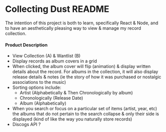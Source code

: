 # Collecting Dust README

The intention of this project is both to learn, specifically React & Node, and to have an aesthetically pleasing way to view & manage my record collection.

#### Product Description

* View Collection (A) & Wantlist (B)
* Display records as album covers in a grid
* When clicked, the album cover will flip (animation) & display written details about the record. For albums in the collection, it will also display release details & notes (ie the story of how it was purchased or nostalgic associations to the music)
* Sorting options include:
	* Artist (Alphabetically & Then Chronologically by album)
	* Chronologically (Release Date)
	* Album (Alphabetically)
* When you search or focus on a particular set of items (artist, year, etc) the albums that do not pertain to the search collapse & only their side is displayed (kind of like the way you naturally store records)
* Discogs API ?
